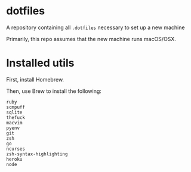 # dotfiles
A repository containing all `.dotfiles` necessary to set up a new machine

Primarily, this repo assumes that the new machine runs macOS/OSX.

# Installed utils

First, install Homebrew.

Then, use Brew to install the following:

```
ruby
scmpuff
sqlite
thefuck
macvim
pyenv
git
zsh
go
ncurses
zsh-syntax-highlighting
heroku
node
```
